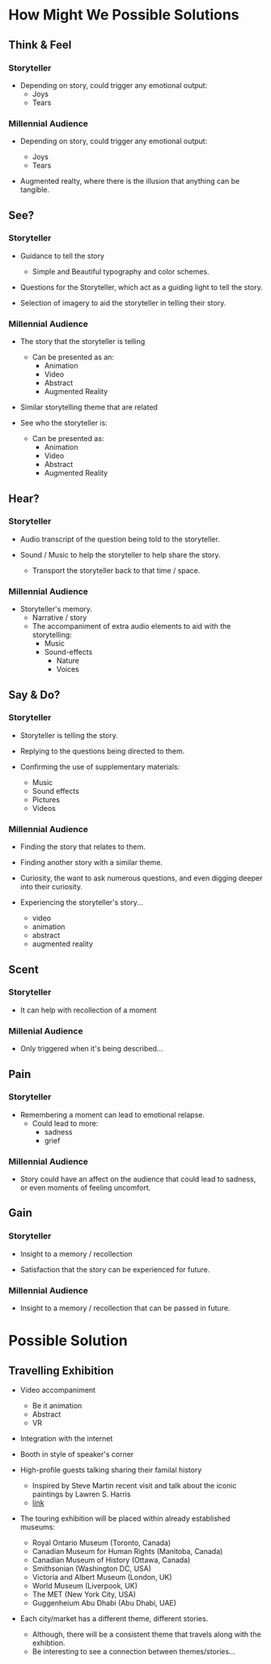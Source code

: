 # How Might We Possible Solutions

## Think & Feel
### Storyteller

- Depending on story, could trigger any emotional output:
	- Joys
	- Tears

### Millennial Audience

- Depending on story, could trigger any emotional output:
	- Joys
	- Tears

- Augmented realty, where there is the illusion that anything can be tangible.

## See?
### Storyteller

- Guidance to tell the story
	- Simple and Beautiful typography and color schemes.

- Questions for the Storyteller, which act as a guiding light to tell the story.

- Selection of imagery to aid the storyteller in telling their story.

### Millennial Audience

- The story that the storyteller is telling
	- Can be presented as an:
		- Animation
		- Video
		- Abstract
		- Augmented Reality

- Similar storytelling theme that are related

- See who the storyteller is:
	- Can be presented as:
		- Animation
		- Video
		- Abstract
		- Augmented Reality

## Hear?
### Storyteller

- Audio transcript of the question being told to the storyteller.

- Sound / Music to help the storyteller to help share the story.
	- Transport the storyteller back to that time / space.

### Millennial Audience

- Storyteller's memory.
	- Narrative / story
	- The accompaniment of extra audio elements to aid with the storytelling:
		- Music
		- Sound-effects
			- Nature
			- Voices

## Say & Do?
### Storyteller

- Storyteller is telling the story.

- Replying to the questions being directed to them.

- Confirming the use of supplementary materials:
	- Music
	- Sound effects
	- Pictures
	- Videos

### Millennial Audience

- Finding the story that relates to them.

- Finding another story with a similar theme.

- Curiosity, the want to ask numerous questions, and even digging deeper into their curiosity.

- Experiencing the storyteller's story...
	- video
	- animation
	- abstract
	- augmented reality


## Scent
### Storyteller
- It can help with recollection of a moment

### Millenial Audience
- Only triggered when it's being described...

## Pain
### Storyteller

- Remembering a moment can lead to emotional relapse.
	- Could lead to more:
		- sadness
		- grief

### Millennial Audience

- Story could have an affect on the audience that could lead to sadness, or even moments of feeling uncomfort.

## Gain
### Storyteller

- Insight to a memory / recollection

- Satisfaction that the story can be experienced for future.

### Millennial Audience

- Insight to a memory / recollection that can be passed in future.



# Possible Solution
## Travelling Exhibition
- Video accompaniment
	- Be it animation
	- Abstract
	- VR

- Integration with the internet

- Booth in style of speaker's corner

- High-profile guests talking sharing their familal history
	- Inspired by Steve Martin recent visit and talk about the iconic paintings by Lawren S. Harris
	- [link](https://www.ago.net/steve-martin)

- The touring exhibition will be placed within already established museums:
	- Royal Ontario Museum (Toronto, Canada)
	- Canadian Museum for Human Rights (Manitoba, Canada)
	- Canadian Museum of History (Ottawa, Canada)
	- Smithsonian (Washington DC, USA)
	- Victoria and Albert Museum (London, UK)
	- World Museum (Liverpook, UK)
	- The MET (New York City, USA)
	- Guggenheium Abu Dhabi (Abu Dhabi, UAE)

- Each city/market has a different theme, different stories.
	- Although, there will be a consistent theme that travels along with the exhibtion.
	- Be interesting to see a connection between themes/stories...
